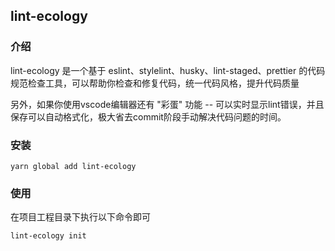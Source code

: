 ## lint-ecology

### 介绍

lint-ecology 是一个基于 eslint、stylelint、husky、lint-staged、prettier 的代码规范检查工具，可以帮助你检查和修复代码，统一代码风格，提升代码质量

另外，如果你使用vscode编辑器还有 "彩蛋" 功能 -- 可以实时显示lint错误，并且保存可以自动格式化，极大省去commit阶段手动解决代码问题的时间。

### 安装

```
yarn global add lint-ecology
```

### 使用

在项目工程目录下执行以下命令即可

```
lint-ecology init
```
